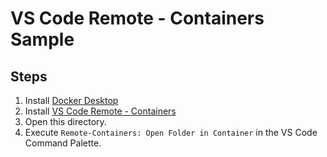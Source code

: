 
# VS Code Remote - Containers Sample

## Steps
1. Install [Docker Desktop](https://www.docker.com/products/docker-desktop)
1. Install [VS Code Remote - Containers](https://marketplace.visualstudio.com/items?itemName=ms-vscode-remote.remote-containers)
1. Open this directory.
1. Execute `Remote-Containers: Open Folder in Container` in the VS Code Command Palette.
